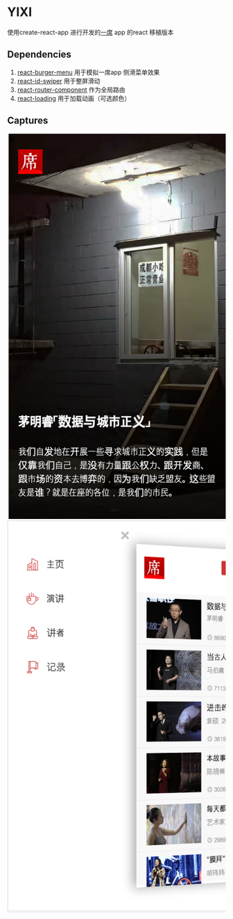 # YIXI

使用create-react-app 进行开发的[一席](http://yixi.tv]) app 的react 移植版本

## Dependencies

 1. [react-burger-menu](https://github.com/negomi/react-burger-menu) 用于模拟一席app 侧滑菜单效果
 2. [react-id-swiper](https://github.com/kidjp85/react-id-swiper) 用于整屏滑动
 3. [react-router-component](https://github.com/strml/react-router-component) 作为全局路由
 4. [react-loading](https://github.com/fakiolinho/react-loading) 用于加载动画（可选颜色）

## Captures

  ![首页](Captures/DC0B66C8-2700-4900-A426-E831F86296BF.png)
  ![演讲界面](Captures/533D825C-0105-4F9B-A6A6-75ABFA1472A8.png)
